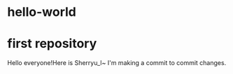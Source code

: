 # hello-world
first repository
======
Hello everyone!Here is Sherryu_l~
I'm making a commit to commit changes.
